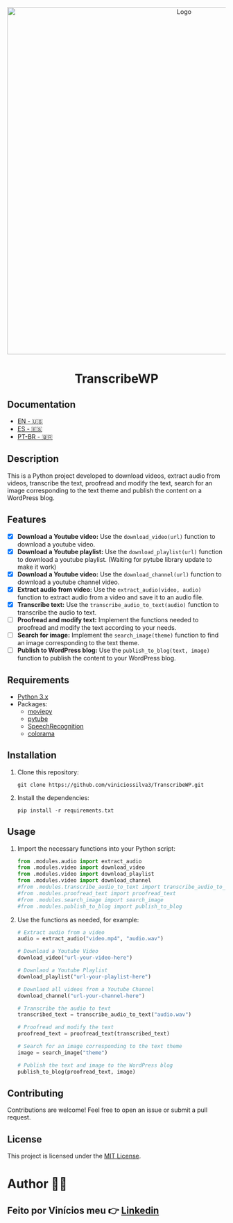 <div align="center">
<img  alt="Logo" src="https://github.com/viniciossilva3/TranscribeWP/assets/56976328/508b2d89-cfd4-4a27-878a-0b4911b0bde2" width="800">
</div>

<h1 align="center">TranscribeWP</h1>

## Documentation

- [EN - 🇺🇸](/docs/readme/README-EN.md)
- [ES - 🇪🇸](/docs/readme/README-ES.md)
- [PT-BR - 🇧🇷](/docs/readme/README-PT-BR.md)

## Description

This is a Python project developed to download videos, extract audio from videos, transcribe the text, proofread and modify the text, search for an image corresponding to the text theme and publish the content on a WordPress blog.

## Features

- [x] **Download a Youtube video:** Use the `download_video(url)` function to download a youtube video.
- [x] **Download a Youtube playlist:** Use the `download_playlist(url)` function to download a youtube playlist. (Waiting for pytube library update to make it work)
- [x] **Download a Youtube video:** Use the `download_channel(url)` function to download a youtube channel video.
- [x] **Extract audio from video:** Use the `extract_audio(video, audio)` function to extract audio from a video and save it to an audio file.
- [x] **Transcribe text:** Use the `transcribe_audio_to_text(audio)` function to transcribe the audio to text.
- [ ] **Proofread and modify text:** Implement the functions needed to proofread and modify the text according to your needs.
- [ ] **Search for image:** Implement the `search_image(theme)` function to find an image corresponding to the text theme.
- [ ] **Publish to WordPress blog:** Use the `publish_to_blog(text, image)` function to publish the content to your WordPress blog.

## Requirements

- [Python 3.x](https://www.python.org/downloads/)
- Packages:
  - [moviepy](https://pypi.org/project/moviepy/)
  - [pytube](https://pytube.io/)
  - [SpeechRecognition](https://pypi.org/project/SpeechRecognition/)
  - [colorama](https://pypi.org/project/colorama/)

## Installation

1. Clone this repository:
   ```
   git clone https://github.com/viniciossilva3/TranscribeWP.git
   ```
2. Install the dependencies:
   ```
   pip install -r requirements.txt
   ```

## Usage

1. Import the necessary functions into your Python script:

   ```python
   from .modules.audio import extract_audio
   from .modules.video import download_video
   from .modules.video import download_playlist
   from .modules.video import download_channel
   #from .modules.transcribe_audio_to_text import transcribe_audio_to_text
   #from .modules.proofread_text import proofread_text
   #from .modules.search_image import search_image
   #from .modules.publish_to_blog import publish_to_blog
   ```

2. Use the functions as needed, for example:

   ```python
   # Extract audio from a video
   audio = extract_audio("video.mp4", "audio.wav")

   # Download a Youtube Video
   download_video("url-your-video-here")

   # Downlaod a Youtube Playlist
   download_playlist("url-your-playlist-here")

   # Downlaod all videos from a Youtube Channel
   download_channel("url-your-channel-here")

   # Transcribe the audio to text
   transcribed_text = transcribe_audio_to_text("audio.wav")

   # Proofread and modify the text
   proofread_text = proofread_text(transcribed_text)

   # Search for an image corresponding to the text theme
   image = search_image("theme")

   # Publish the text and image to the WordPress blog
   publish_to_blog(proofread_text, image)
   ```

## Contributing

Contributions are welcome! Feel free to open an issue or submit a pull request.

## License

This project is licensed under the [MIT License](LICENSE).

# Author :man_technologist:

## Feito por **Vinícios** meu :point_right: [Linkedin](http://linkedin.com/in/viniciossilva3)
